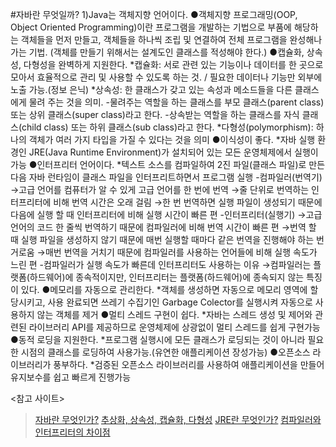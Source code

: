 #자바란 무엇일까?
 1)Java는 객체지향 언어이다.
  ●객체지향 프로그래밍(OOP, Object Oriented Programming)이란 프로그램을 개발하는 기법으로 부품에 해당하는 객체들을 먼저 만들고, 객체들을 하나씩 조립 및 연결하여 전체 프로그램을 완성해나가는 기법. 
  (객체를 만들기 위해서는 설계도인 클래스를 적성해야 한다.)
  ●캡슐화, 상속성, 다형성을 완벽하게 지원한다.
   *캡슐화: 서로 관련 있는 기능이나 데이터를 한 곳으로 모아서 효율적으로 관리 및 사용할 수 있도록 하는 것. / 필요한 데이터나 기능만 외부에 노출 가능.(정보 은닉)
   *상속성: 한 클래스가 갖고 있는 속성과 메소드들을 다른 클래스에게 물려 주는 것을 의미. 
    -물려주는 역할을 하는 클래스를 부모 클래스(parent class) 또는 상위 클래스(super class)라고 한다.
    -상속받는 역할을 하는 클래스를 자식 클래스(child class) 또는 하위 클래스(sub class)라고 한다.
   *다형성(polymorphism): 하나의 객체가 여러 가지 타입을 가질 수 있다는 것을 의미
  ●이식성이 좋다. 
   *자바 실행 환경인 JRE(Java Runtime Environment)가 설치되어 있는 모든 운영체제에서 실행이 가능
  ●인터프리터 언어이다.
   *텍스트 소스를 컴파일하여 2진 파일(클래스 파일)로 만든 다음 자바 런타임이 클래스 파일을 인터프리트하면서 프로그램 실행
    -컴파일러(번역기)
     →고급 언어를 컴퓨터가 알 수 있게 고급 언어를 한 번에 번역
     →줄 단위로 번역하는 인터프리터에 비해 번역 시간은 오래 걸림
     →한 번 번역하면 실행 파일이 생성되기 때문에 다음에 실행 할 때 인터프리터에 비해 실행 시간이 빠른 편
    -인터프리터(실행기)
     →고급 언어의 코드 한 줄씩 번역하기 때문에 컴파일러에 비해 번역 시간이 빠른 편
     →번역 할 때 실행 파일을 생성하지 않기 때문에 매번 실행할 때마다 같은 번역을 진행해야 하는 번거로움
     →매번 번역을 거치기 때문에 컴파일러를 사용하는 언어들에 비해 실행 속도가 느린 편
    -컴파일러가 실행 속도가 빠른데 인터프리터도 사용하는 이유
     →컴파일러는 플랫폼(하드웨어)에 종속적이지만, 인터프리터는 플랫폼(하드웨어)에 종속되지 않는 특징이 있다.
  ●메모리를 자동으로 관리한다.
   *객체를 생성하면 자동으로 메모리 영역에 할당시키고, 사용 완료되면 쓰레기 수집기인 Garbage Colector를 실행시켜 자동으로 사용하지 않는 객체를 제거
  ●멀티 스레드 구현이 쉽다.
   *자바는 스레드 생성 및 제어와 관련된 라이브러리 API를 제공하므로 운영체제에 상광없이 멀티 스레드를 쉽게 구현가능\
  ●동적 로딩을 지원한다.
   *프로그램 실행시에 모든 클래스가 로딩되는 것이 아니라 필요한 시점의 클래스를 로딩하여 사용가능.(유연한 애플리케이션 장성가능)
  ●오픈소스 라이브러리가 풍부하다.
   *검증된 오픈소스 라이브러리를 사용하여 애플리케이션을 만들어 유지보수를 쉽고 빠르게 진행가능
    
  
  <참고 사이트>
  >[자바란 무엇인가?](https://helloworld-88.tistory.com/3)
  >[추상화, 상속성, 캡슐화, 다형성](https://m.blog.naver.com/PostView.naver?isHttpsRedirect=true&blogId=shtnwls123&logNo=221492961132)
  >[JRE란 무엇인가?](https://www.itworld.co.kr/news/110768)
  >[컴파일러와 인터프리터의 차이점](https://cbw1030.tistory.com/276)  
